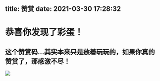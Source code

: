 title: 赞赏
date: 2021-03-30 17:28:32
---
# 恭喜你发现了彩蛋！

## 这个赞赏码...~~其实本来只是放着玩玩的~~，如果你真的赞赏了，那感激不尽！

![](/img/thanks.png)
